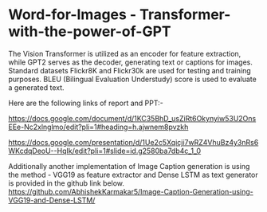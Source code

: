 # Word-for-Images - Transformer-with-the-power-of-GPT
The Vision Transformer is utilized as an encoder for feature extraction, while GPT2 serves as the decoder, generating text or captions for images. 
Standard datasets Flickr8K and Flickr30k are used for testing and training purposes. BLEU (Bilingual Evaluation Understudy) score is used to evaluate a generated text.

Here are the following links of report and PPT:-

https://docs.google.com/document/d/1KC35BhD_usZiRt6Okynyiw53U2OnsEEe-Nc2xlnglmo/edit?pli=1#heading=h.ajwnem8pvzkh

https://docs.google.com/presentation/d/1Ue2c5Xqicji7wRZ4VhuBz4y3nRs6WKcdqDeoU--HqIk/edit?pli=1#slide=id.g2580ba7db4c_1_0


Additionally another implementation of Image Caption generation is using the method - VGG19 as feature extractor and Dense LSTM as text generator is provided in the github link below.
https://github.com/AbhishekKarmakar5/Image-Caption-Generation-using-VGG19-and-Dense-LSTM/
